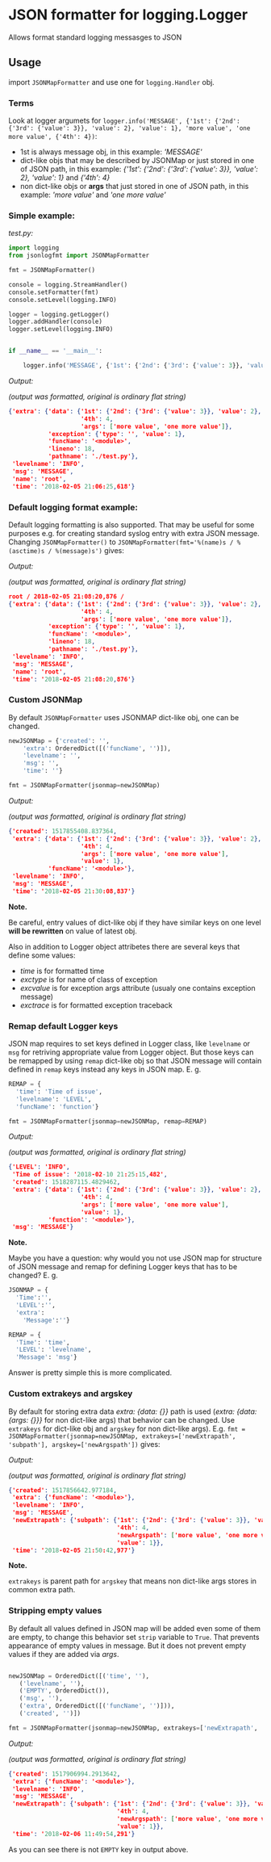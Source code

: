 # JSON formatter for logging.Logger
Allows format standard logging messasges to JSON

## Usage
import `JSONMapFormatter` and use one for `logging.Handler` obj.

### Terms
Look at logger argumets for `logger.info('MESSAGE', {'1st': {'2nd': {'3rd': {'value': 3}}, 'value': 2}, 'value': 1}, 'more value', 'one more value', {'4th': 4})`:
* 1st is always message obj, in this example: _'MESSAGE'_
* dict-like objs that may be described by JSONMap or just stored in one of JSON path, in this example: _{'1st': {'2nd': {'3rd': {'value': 3}}, 'value': 2}, 'value': 1}_ and _{'4th': 4}_
*  non dict-like objs or **args** that just stored in one of JSON path, in this example: _'more value'_ and _'one more value'_

### Simple example:

_test.py:_

```python
import logging
from jsonlogfmt import JSONMapFormatter

fmt = JSONMapFormatter()

console = logging.StreamHandler()
console.setFormatter(fmt)
console.setLevel(logging.INFO)

logger = logging.getLogger()
logger.addHandler(console)
logger.setLevel(logging.INFO)


if __name__ == '__main__':

    logger.info('MESSAGE', {'1st': {'2nd': {'3rd': {'value': 3}}, 'value': 2}, 'value': 1}, 'more value', 'one more value', {'4th': 4})
```

_Output:_

_(output was formatted, original is ordinary flat string)_

```json
{'extra': {'data': {'1st': {'2nd': {'3rd': {'value': 3}}, 'value': 2},
                    '4th': 4,
                    'args': ['more value', 'one more value']},
           'exception': {'type': '', 'value': 1},
           'funcName': '<module>',
           'lineno': 18,
           'pathname': './test.py'},
 'levelname': 'INFO',
 'msg': 'MESSAGE',
 'name': 'root',
 'time': '2018-02-05 21:06:25,618'}

```

### Default logging format example:
Default logging formatting is also supported. That may be useful for some purposes e.g. for creating standard syslog entry with extra JSON message. Changing `JSONMapFormatter()` to `JSONMapFormatter(fmt='%(name)s / %(asctime)s / %(message)s')` gives:

_Output:_

_(output was formatted, original is ordinary flat string)_

```json
root / 2018-02-05 21:08:20,876 / 
{'extra': {'data': {'1st': {'2nd': {'3rd': {'value': 3}}, 'value': 2},
                    '4th': 4,
                    'args': ['more value', 'one more value']},
           'exception': {'type': '', 'value': 1},
           'funcName': '<module>',
           'lineno': 18,
           'pathname': './test.py'},
 'levelname': 'INFO',
 'msg': 'MESSAGE',
 'name': 'root',
 'time': '2018-02-05 21:08:20,876'}

```

### Custom JSONMap
By default `JSONMapFormatter` uses JSONMAP dict-like obj, one can be changed.

```python
newJSONMap = {'created': '',
    'extra': OrderedDict([('funcName', '')]),
    'levelname': '',
    'msg': '',
    'time': ''}

fmt = JSONMapFormatter(jsonmap=newJSONMap)

```

_Output:_

_(output was formatted, original is ordinary flat string)_

```json
{'created': 1517855408.837364,
 'extra': {'data': {'1st': {'2nd': {'3rd': {'value': 3}}, 'value': 2},
                    '4th': 4,
                    'args': ['more value', 'one more value'],
                    'value': 1},
           'funcName': '<module>'},
 'levelname': 'INFO',
 'msg': 'MESSAGE',
 'time': '2018-02-05 21:30:08,837'}
```

**Note.**

Be careful, entry values of dict-like obj if they have similar keys on one level **will be rewritten** on value of latest obj.

Also in addition to Logger object attribetes there are several keys that define some values:
* _time_ is for formatted time
* _exctype_ is for name of class of exception
* _excvalue_ is for exception args attribute (usualy one contains exception message)
* _exctrace_ is for formatted exception traceback

### Remap default Logger keys
JSON map requires to set keys defined in Logger class, like `levelname` or `msg` for retriving appropriate value from Logger object. But those keys can be remapped by using `remap` dict-like obj so that JSON message will contain defined in `remap` keys instead any keys in JSON map. E. g.

```python
REMAP = {
  'time': 'Time of issue',
  'levelname': 'LEVEL',
  'funcName': 'function'}

fmt = JSONMapFormatter(jsonmap=newJSONMap, remap=REMAP)

```
_Output:_

_(output was formatted, original is ordinary flat string)_

```json
{'LEVEL': 'INFO',
 'Time of issue': '2018-02-10 21:25:15,482',
 'created': 1518287115.4829462,
 'extra': {'data': {'1st': {'2nd': {'3rd': {'value': 3}}, 'value': 2},
                    '4th': 4,
                    'args': ['more value', 'one more value'],
                    'value': 1},
           'function': '<module>'},
 'msg': 'MESSAGE'}

```

**Note.**

Maybe you have a question: why would you not use JSON map for structure of JSON message and remap for defining Logger keys that has to be changed? E. g. 
```python
JSONMAP = {
  'Time':'',
  'LEVEL':'',
  'extra':
    'Message':''}

REMAP = {
  'Time': 'time',
  'LEVEL': 'levelname',
  'Message': 'msg'}

```
Answer is pretty simple this is more complicated.

### Custom extrakeys and argskey
By default for storing extra data _extra: {data: {}}_ path is used (_extra: {data: {args: {}}}_ for non dict-like args) that behavior can be changed. Use `extrakeys` for dict-like obj and `argskey` for non dict-like args). E.g. `fmt = JSONMapFormatter(jsonmap=newJSONMap, extrakeys=['newExtrapath', 'subpath'], argskey=['newArgspath'])` gives:

_Output:_

_(output was formatted, original is ordinary flat string)_

```json
{'created': 1517856642.977184,
 'extra': {'funcName': '<module>'},
 'levelname': 'INFO',
 'msg': 'MESSAGE',
 'newExtrapath': {'subpath': {'1st': {'2nd': {'3rd': {'value': 3}}, 'value': 2},
                              '4th': 4,
                              'newArgspath': ['more value', 'one more value'],
                              'value': 1}},
 'time': '2018-02-05 21:50:42,977'}
 ```

**Note.**

`extrakeys` is parent path for `argskey` that means non dict-like args stores in common extra path.

### Stripping empty values
By default all values defined in JSON map will be added even some of them are empty, to change this behavior set `strip` variable to `True`. That prevents appearance of empty values in message. But it does not prevent empty values if they are added via _args_.

```python

newJSONMap = OrderedDict([('time', ''),
   ('levelname', ''),
   ('EMPTY', OrderedDict()),
   ('msg', ''),
   ('extra', OrderedDict([('funcName', '')])),
   ('created', '')])

fmt = JSONMapFormatter(jsonmap=newJSONMap, extrakeys=['newExtrapath', 'subpath'], argskey=['newArgspath'], strip=True)
```

_Output:_

_(output was formatted, original is ordinary flat string)_

```json
{'created': 1517906994.2913642,
 'extra': {'funcName': '<module>'},
 'levelname': 'INFO',
 'msg': 'MESSAGE',
 'newExtrapath': {'subpath': {'1st': {'2nd': {'3rd': {'value': 3}}, 'value': 2},
                              '4th': 4,
                              'newArgspath': ['more value', 'one more value'],
                              'value': 1}},
 'time': '2018-02-06 11:49:54,291'}
```

As you can see there is not `EMPTY` key in output above.
